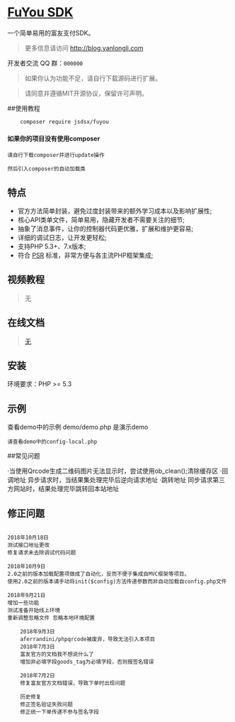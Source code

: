 # [FuYou SDK](http://blog.yanlongli.com)

一个简单易用的富友支付SDK。

>更多信息请访问 http://blog.yanlongli.com

开发者交流 QQ 群：`000000`

> 如果你认为功能不足，请自行下载源码进行扩展。

>请同意并遵循MIT开源协议，保留许可声明。

##使用教程  
```shel
	composer require jsdsx/fuyou
```
#### 如果你的项目没有使用composer

    请自行下载composer并进行update操作
    
    然后引入composer的自动加载类


## 特点

 - 官方方法简单封装，避免过度封装带来的额外学习成本以及影响扩展性;
 - 核心API类单文件，简单易用，隐藏开发者不需要关注的细节;
 - 抽象了消息事件，让你的控制器代码更优雅，扩展和维护更容易;
 - 详细的调试日志，让开发更轻松;
 - 支持PHP 5.3+、7.x版本;
 - 符合 [PSR](https://github.com/php-fig/fig-standards) 标准，非常方便与各主流PHP框架集成;

## 视频教程

> 无
>
## 在线文档
>[无]()

## 安装

环境要求：PHP >= 5.3


## 示例

查看demo中的示例  demo/demo.php 是演示demo

    请查看demo中的config-local.php

##常见问题

·当使用Qrcode生成二维码图片无法显示时，尝试使用ob_clean();清除缓存区
·回调地址 异步请求时，当结果集处理完毕后逆向请求地址
·跳转地址 同步请求第三方网站时，结果处理完毕跳转回本站地址
    
## 修正问题
```text

2018年10月18日
测试接口地址更改
修复请求未去除调试代码问题

2018年10月9日
2.0之前的版本加载配置项做成了自动化，反而不便于集成自MVC框架等项目。
使用2.0之前的版本请手动将init($config)方法传递参数而非自动加载自config.php文件

2018年9月21日
增加一些功能
测试准备开始线上环境
重新调整忽略文件 忽略本地环境配置

    2018年9月3日
    aferrandini/phpqrcode被废弃，导致无法引入本项目
    2018年7月3日
    富友官方的文档我不想说什么了
    增加非必填字段goods_tag为必填字段，否则报签名错误
    
    2018年7月2日
    修复富友官方文档错误，导致下单时出现问题

    历史修复
	修正签名验证失败问题
	修正统一下单传递不参与签名字段

```
